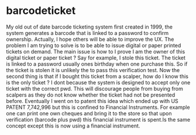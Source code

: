 # barcodeticket
My old out of date barcode ticketing system first created in 1999, the system generates a barcode that is linked to a password to confirm ownership. 
Actually, I hope others will be able to improve the UX. The problem I am trying to solve is to be able to issue digital or paper printed tickets on demand.
The main issue is how to I prove I am the owner of this digital ticket or paper ticket ? Say for example, I stole this ticket.
The ticket is linked to a password usually ones birthday when one purchase this. So if the ticket is stolen it is unlikely the to pass this verification test.
Now the second thing is that if I bought this ticket from a scalper, how do I know this is the only ticket ? I dont because the system is designed to accept only one ticket with the correct pwd. This will discourage people from buying from scalpers as they do not know whether the ticket had not be presented before.
Eventually I went on to patent this idea which ended up with US PATENT 7,742,996 but this is confined to Financial Instruments. For example one can print one own cheques and bring it to the store so that upon verification (barcode plus pwd) this financial instrument is spent.Is the same concept except this is now using a financial instrument. 
